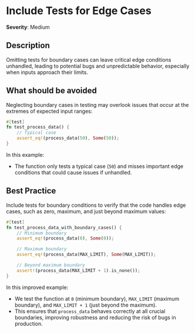 # Include Tests for Edge Cases

**Severity**: Medium

## Description

Omitting tests for boundary cases can leave critical edge conditions unhandled, leading to potential bugs and
unpredictable behavior, especially when inputs approach their limits.

## What should be avoided

Neglecting boundary cases in testing may overlook issues that occur at the extremes of expected input ranges:

```rust
#[test]
fn test_process_data() {
    // Typical case
    assert_eq!(process_data(50), Some(50));
}
```

In this example:

- The function only tests a typical case (`50`) and misses important edge conditions that could cause issues if
  unhandled.

## Best Practice

Include tests for boundary conditions to verify that the code handles edge cases, such as zero, maximum, and just beyond
maximum values:

```rust
#[test]
fn test_process_data_with_boundary_cases() {
    // Minimum boundary
    assert_eq!(process_data(0), Some(0));

    // Maximum boundary
    assert_eq!(process_data(MAX_LIMIT), Some(MAX_LIMIT));

    // Beyond maximum boundary
    assert!(process_data(MAX_LIMIT + 1).is_none());
}
```

In this improved example:

- We test the function at `0` (minimum boundary), `MAX_LIMIT` (maximum boundary), and `MAX_LIMIT + 1` (just beyond the
  maximum).
- This ensures that `process_data` behaves correctly at all crucial boundaries, improving robustness and reducing the
  risk of bugs in production.
